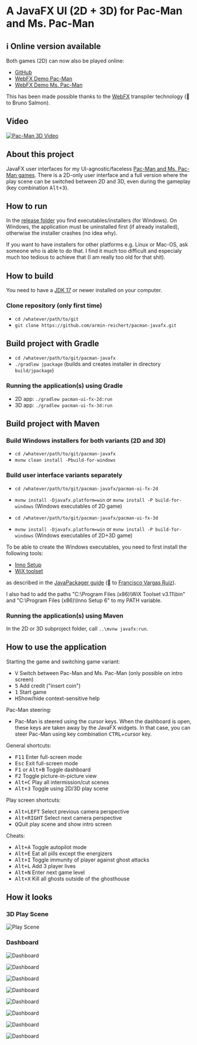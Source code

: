 # A JavaFX UI (2D + 3D) for Pac-Man and Ms. Pac-Man

## ℹ️ Online version available

Both games (2D) can now also be played online:
- [GitHub](https://armin-reichert.github.io/webfx-pacman/)
- [WebFX Demo Pac-Man](https://pacman.webfx.dev/)
- [WebFX Demo Ms. Pac-Man](https://mspacman.webfx.dev/)

This has been made possible thanks to the [WebFX](https://webfx.dev/) transpiler technology (👏 to Bruno Salmon).

## Video

[![Pac-Man 3D Video](doc/pacman-maze.png)](https://magentacloud.de/s/qYDg6BKK7G6TxpB)

## About this project

JavaFX user interfaces for my UI-agnostic/faceless [Pac-Man and Ms. Pac-Man games](https://github.com/armin-reichert/pacman-basic). There is a 2D-only user interface and
a full version where the play scene can be switched between 2D and 3D, even during the gameplay (key combination <kbd>Alt+3</kbd>).

## How to run

In the [release folder](https://github.com/armin-reichert/pacman-javafx/releases) you find executables/installers (for Windows). On Windows, the application must be 
uninstalled first (if already installed), otherwise the installer crashes (no idea why).

If you want to have installers for other platforms e.g. Linux or Mac-OS, ask someone who is able to do that. I find it much too
difficult and especialy much too tedious to achieve that (I am really too old for that shit).

## How to build

You need to have a [JDK 17](https://www.oracle.com/java/technologies/downloads/#java17) or newer installed on your computer.

### Clone repository (only first time)
 
- `cd /whatever/path/to/git`
- `git clone https://github.com/armin-reichert/pacman-javafx.git`

## Build project with Gradle

- `cd /whatever/path/to/git/pacman-javafx`
- `./gradlew jpackage` (builds and creates installer in directory `build/jpackage`)

### Running the application(s) using Gradle

- 2D app: `./gradlew pacman-ui-fx-2d:run`
- 3D app: `./gradlew pacman-ui-fx-3d:run`

## Build project with Maven

### Build Windows installers for both variants (2D and 3D)

- `cd /whatever/path/to/git/pacman-javafx`
- `mvnw clean install -Pbuild-for-windows`

### Build user interface variants separately

- `cd /whatever/path/to/git/pacman-javafx/pacman-ui-fx-2d`
- `mvnw install -Djavafx.platform=win`   or `mvnw install -P build-for-windows` (Windows executables of 2D game) 

- `cd /whatever/path/to/git/pacman-javafx/pacman-ui-fx-3d`
- `mvnw install -Djavafx.platform=win`   or `mvnw install -P build-for-windows` (Windows executables of 2D+3D game) 

To be able to create the Windows executables, you need to first install the following tools:

- [Inno Setup](https://jrsoftware.org/isinfo.php)
- [WiX toolset](https://wixtoolset.org/)

as described in the [JavaPackager guide](https://github.com/fvarrui/JavaPackager/blob/master/docs/windows-tools-guide.md) 
(:clap: to [Francisco Vargas Ruiz](https://github.com/fvarrui)).

I also had to add the paths "C:\Program Files (x86)\WiX Toolset v3.11\bin" and "C:\Program Files (x86)\Inno Setup 6" to my PATH variable.

### Running the application(s) using Maven

In the 2D or 3D subproject folder, call `..\mvnw javafx:run`.


## How to use the application 

Starting the game and switching game variant:
- <kbd>V</kbd> Switch between Pac-Man and Ms. Pac-Man (only possible on intro screen)
- <kbd>5</kbd> Add credit ("insert coin")
- <kbd>1</kbd> Start game
- <kbd>H</kbd>Show/hide context-sensitive help

Pac-Man steering:
- Pac-Man is steered using the cursor keys. When the dashboard is open, these keys are taken away by the JavaFX widgets. 
In that case, you can steer Pac-Man using key combination <kbd>CTRL</kbd>+cursor key.

General shortcuts:
- <kbd>F11</kbd> Enter full-screen mode
- <kbd>Esc</kbd> Exit full-screen mode
- <kbd>F1</kbd> or <kbd>Alt+B</kbd> Toggle dashboard
- <kbd>F2</kbd> Toggle picture-in-picture view
- <kbd>Alt+C</kbd> Play all intermission/cut scenes
- <kbd>Alt+3</kbd> Toggle using 2D/3D play scene

Play screen shortcuts:
- <kbd>Alt+LEFT</kbd> Select previous camera perspective
- <kbd>Alt+RIGHT</kbd> Select next camera perspective
- <kbd>Q</kbd>Quit play scene and show intro screen

Cheats:
  - <kbd>Alt+A</kbd> Toggle autopilot mode
  - <kbd>Alt+E</kbd> Eat all pills except the energizers
  - <kbd>Alt+I</kbd> Toggle immunity of player against ghost attacks
  - <kbd>Alt+L</kbd> Add 3 player lives
  - <kbd>Alt+N</kbd> Enter next game level
  - <kbd>Alt+X</kbd> Kill all ghosts outside of the ghosthouse 

## How it looks

### 3D Play Scene

![Play Scene](doc/pacman-maze.png)

### Dashboard

![Dashboard](doc/dashboard-general.png)

![Dashboard](doc/dashboard-shortcuts.png)

![Dashboard](doc/dashboard-appearance.png)

![Dashboard](doc/dashboard-3d-settings.png)

![Dashboard](doc/dashboard-game-control.png)

![Dashboard](doc/dashboard-game-info.png)

![Dashboard](doc/dashboard-ghost-info.png)

![Dashboard](doc/dashboard-about.png)
